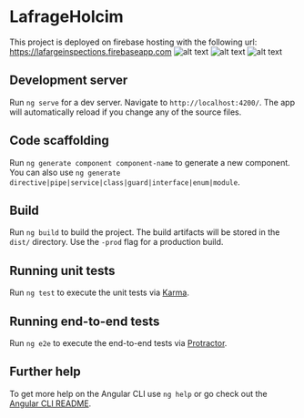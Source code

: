 # LafrageHolcim

This project is deployed on firebase hosting with the following url: https://lafargeinspections.firebaseapp.com
![alt text](https://i.gyazo.com/30ac3bf399df85e6c1b08cb05a904bbf.png)
![alt text](https://i.gyazo.com/c307dfb41337603698847e85cbc18061.gif)
![alt text](https://i.gyazo.com/ca0bf0b2d92e37ee2c738e4441d8922e.gif)
## Development server

Run `ng serve` for a dev server. Navigate to `http://localhost:4200/`. The app will automatically reload if you change any of the source files.

## Code scaffolding

Run `ng generate component component-name` to generate a new component. You can also use `ng generate directive|pipe|service|class|guard|interface|enum|module`.

## Build

Run `ng build` to build the project. The build artifacts will be stored in the `dist/` directory. Use the `-prod` flag for a production build.

## Running unit tests

Run `ng test` to execute the unit tests via [Karma](https://karma-runner.github.io).

## Running end-to-end tests

Run `ng e2e` to execute the end-to-end tests via [Protractor](http://www.protractortest.org/).

## Further help

To get more help on the Angular CLI use `ng help` or go check out the [Angular CLI README](https://github.com/angular/angular-cli/blob/master/README.md).
